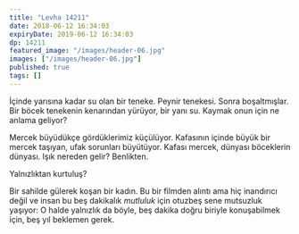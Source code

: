 ```yaml
---
title: "Levha 14211"
date: 2018-06-12 16:34:03
expiryDate: 2019-06-12 16:34:03
dp: 14211
featured_image: "/images/header-06.jpg"
images: ["/images/header-06.jpg"]
published: true
tags: []
---
```




İçinde yarısına kadar su olan bir teneke. Peynir tenekesi. Sonra boşaltmışlar.
Bir böcek tenekenin kenarından yürüyor, bir yanı su. Kaymak onun için ne anlama
geliyor?

Mercek büyüdükçe gördüklerimiz küçülüyor. Kafasının içinde büyük bir mercek
taşıyan, ufak sorunları büyütüyor. Kafası mercek, dünyası böceklerin dünyası.
Işık nereden gelir? Benlikten.

Yalnızlıktan kurtuluş?

Bir sahilde gülerek koşan bir kadın. Bu bir filmden alıntı ama hiç inandırıcı
değil ve insan bu beş dakikalık *mutluluk* için otuzbeş sene mutsuzluk yaşıyor:
O halde yalnızlık da böyle, beş dakika doğru biriyle konuşabilmek için, beş yıl
beklemen gerek.


